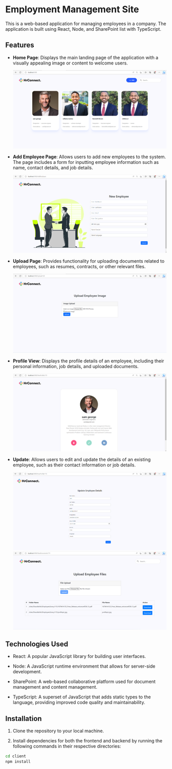 # Employment Management Site

This is a web-based application for managing employees in a company. The application is built using React, Node, and SharePoint list with TypeScript.

## Features

- **Home Page**: Displays the main landing page of the application with a visually appealing image or content to welcome users.

  ![Home Page](./assets/HOME%20PAGE.png)

- **Add Employee Page**: Allows users to add new employees to the system. The page includes a form for inputting employee information such as name, contact details, and job details.

  ![Add Employee Page](./assets/ADD%20ROUTE.png)

- **Upload Page**: Provides functionality for uploading documents related to employees, such as resumes, contracts, or other relevant files.

  ![Upload Page](./assets/UPLOAD.png)

  

- **Profile View**: Displays the profile details of an employee, including their personal information, job details, and uploaded documents.

  ![Profile View](./assets/PROFILE.png)

- **Update**: Allows users to edit and update the details of an existing employee, such as their contact information or job details.

  ![Update](./assets/UPDATE.png)
  ![Documents](./assets/DOCUMENTS.png)

## Technologies Used

- React: A popular JavaScript library for building user interfaces.

- Node: A JavaScript runtime environment that allows for server-side development.

- SharePoint: A web-based collaborative platform used for document management and content management.

- TypeScript: A superset of JavaScript that adds static types to the language, providing improved code quality and maintainability.

## Installation

1. Clone the repository to your local machine.

2. Install dependencies for both the frontend and backend by running the following commands in their respective directories:

```sh
cd client
npm install
